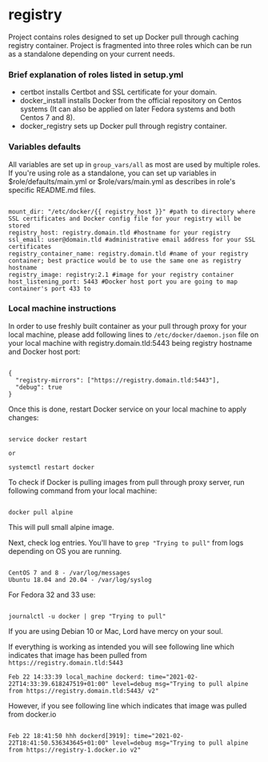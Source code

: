 # registry

Project contains roles designed to set up Docker pull through caching registry container. 
Project is fragmented into three roles which can be run as a standalone depending on your current needs. 

### Brief explanation of roles listed in setup.yml

- certbot installs Certbot and SSL certificate for your domain.
- docker_install installs Docker from the official repository on Centos systems (It can also be applied on later Fedora systems and both Centos 7 and 8).
- docker_registry sets up Docker pull through registry container.

### Variables defaults

All variables are set up in `group_vars/all` as most are used by multiple roles. 
If you're using role as a standalone, you can set up variables in $role/defaults/main.yml or $role/vars/main.yml as describes in role's specific README.md files.

```

mount_dir: "/etc/docker/{{ registry_host }}" #path to directory where SSL certificates and Docker config file for your registry will be stored
registry_host: registry.domain.tld #hostname for your registry
ssl_email: user@domain.tld #administrative email address for your SSL certificates
registry_container_name: registry.domain.tld #name of your registry container; best practice would be to use the same one as registry hostname
registry_image: registry:2.1 #image for your registry container
host_listening_port: 5443 #Docker host port you are going to map container's port 433 to

```

### Local machine instructions

In order to use freshly built container as your pull through proxy for your local machine, please add following lines to `/etc/docker/daemon.json` file on your local machine with registry.domain.tld:5443 being registry hostname and Docker host port:

```

{
  "registry-mirrors": ["https://registry.domain.tld:5443"],
  "debug": true
}

```

Once this is done, restart Docker service on your local machine to apply changes:

```

service docker restart

or 

systemctl restart docker

```

To check if Docker is pulling images from pull through proxy server, run following command from your local machine:

```

docker pull alpine

```

This will pull small alpine image. 

Next, check log entries. You'll have to `grep "Trying to pull"` from logs depending on OS you are running. 

```

CentOS 7 and 8 - /var/log/messages
Ubuntu 18.04 and 20.04 - /var/log/syslog

```

For Fedora 32 and 33 use:

```

journalctl -u docker | grep "Trying to pull"

```
If you are using Debian 10 or Mac, Lord have mercy on your soul.

If everything is working as intended you will see following line which indicates that image has been pulled from `https://registry.domain.tld:5443`

```
Feb 22 14:33:39 local_machine dockerd: time="2021-02-22T14:33:39.618247519+01:00" level=debug msg="Trying to pull alpine from https://registry.domain.tld:5443/ v2"

```

However, if you see following line which indicates that image was pulled from docker.io

```

Feb 22 18:41:50 hhh dockerd[3919]: time="2021-02-22T18:41:50.536343645+01:00" level=debug msg="Trying to pull alpine from https://registry-1.docker.io v2"

```
